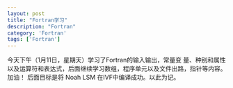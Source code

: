 ```yaml
---
layout: post
title: "Fortran学习"
description: "Fortran"
category: 'Fortran'
tags: ['Fortran']
---
```


   
  今天下午（1月11日，星期天）学习了Fortran的输入输出，常量变
量、种别和属性以及运算符和表达式，后面继续学习数组，程序单元以及文件出路，指针等内容。加油！
  后面目标是将 Noah LSM 在IVF中编译成功。以此为记。